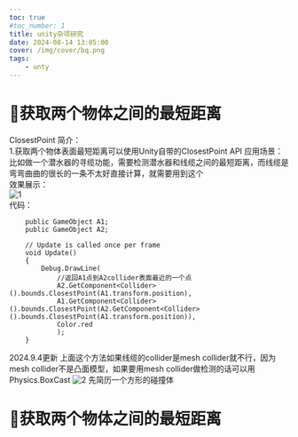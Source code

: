 ```yaml
---
toc: true
#toc_number: 1
title: unity杂项研究
date: 2024-08-14 13:05:00
cover: /img/cover/bq.png
tags:
    - unty
---
```


# 🎲获取两个物体之间的最短距离
ClosestPoint 简介：  
1.获取两个物体表面最短距离可以使用Unity自带的ClosestPoint API
应用场景：  
比如做一个潜水器的寻缆功能，需要检测潜水器和线缆之间的最短距离，而线缆是弯弯曲曲的很长的一条不太好直接计算，就需要用到这个  
效果展示：  
![1](1.gif)  
代码：
```
    public GameObject A1;
    public GameObject A2;

    // Update is called once per frame
    void Update()
    {
        Debug.DrawLine(
            //返回A1点到A2collider表面最近的一个点
            A2.GetComponent<Collider>().bounds.ClosestPoint(A1.transform.position), 
            A1.GetComponent<Collider>().bounds.ClosestPoint(A2.GetComponent<Collider>().bounds.ClosestPoint(A1.transform.position)), 
            Color.red
            );
    }
```

2024.9.4更新
上面这个方法如果线缆的collider是mesh collider就不行，因为mesh collider不是凸面模型，如果要用mesh collider做检测的话可以用Physics.BoxCast
![2](2.gif) 
先简历一个方形的碰撞体

# 🎲获取两个物体之间的最短距离

